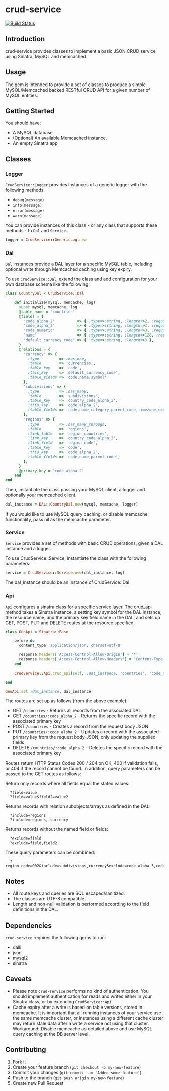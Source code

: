 crud-service
============

[![Build Status](https://travis-ci.org/tomcully/crud-service.png?branch=master)](https://travis-ci.org/tomcully/crud-service)

## Introduction

crud-service provides classes to implement a basic JSON CRUD service using Sinatra, MySQL and memcached.

## Usage

The gem is intended to provide a set of classes to produce a simple MySQL/Memcached backed RESTful CRUD API for a given number of MySQL entities.

## Getting Started

You should have:

* A MySQL database
* (Optional) An available Memcached instance.
* An empty Sinatra app

## Classes

### Logger

`CrudService::Logger` provides instances of a generic logger with the following methods:

* `debug(message)`
* `info(message)`
* `error(message)`
* `warn(message)`

You can provide instances of this class - or any class that supports these methods - to `Dal` and `Service`.

```ruby
logger = CrudService::GenericLog.new
```

### Dal

`Dal` instances provide a DAL layer for a specific MySQL table, including optional write through Memcached caching using key expiry.

To use `CrudService::Dal`, extend the class and add configuration for your own database schema like the following:

```ruby
class CountryDal < CrudService::Dal

    def initialize(mysql, memcache, log) 
      super mysql, memcache, log
      @table_name = 'countries'
      @fields = {
        "code_alpha_2"          => { :type=>:string, :length=>2, :required=>true },
        "code_alpha_3"          => { :type=>:string, :length=>3, :required=>true },
        "code_numeric"          => { :type=>:string, :length=>3, :required=>true },
        "name"                  => { :type=>:string, :length=>128, :required=>true },
        "default_currency_code" => { :type=>:string, :length=>3 },
      }
      @relations = {
        "currency" => { 
          :type         => :has_one, 
          :table        => 'currencies',
          :table_key    => 'code', 
          :this_key     => 'default_currency_code',
          :table_fields => 'code,name,symbol'
        },
        "subdivisions" => { 
          :type         => :has_many, 
          :table        => 'subdivisions',
          :table_key    => 'country_code_alpha_2', 
          :this_key     => 'code_alpha_2',
          :table_fields => 'code,name,category,parent_code,timezone_code'
        },
        "regions" => { 
          :type         => :has_many_through, 
          :table        => 'regions',
          :link_table   => 'region_countries',
          :link_key     => 'country_code_alpha_2',
          :link_field   => 'region_code',
          :table_key    => 'code', 
          :this_key     => 'code_alpha_2',
          :table_fields => 'code,name,parent_code',
        },
      }
      @primary_key = 'code_alpha_2'
    end
end
```

Then, instantiate the class passing your MySQL client, a logger and optionally your memcached client.

```ruby
dal_instance = DAL::CountryDal.new(mysql, memcache, logger)
```

If you would like to use MySQL query caching, or disable memcache functionality, pass nil as the memcache parameter.

### Service

`Service` provides a set of methods with basic CRUD operations, given a DAL instance and a logger.

To use CrudService::Service, instantiate the class with the following parameters:

```ruby
service = CrudService::Service.new(dal_instance, log)
```

The dal_instance should be an instance of CrudService::Dal

### Api

`Api` configures a sinatra class for a specific service layer. The crud_api method takes a Sinatra instance,
a setting key symbol for the DAL instance, the resource name, and the primary key field name in the DAL, and
sets up GET, POST, PUT and DELETE routes at the resource specified.

```ruby
class GeoApi < Sinatra::Base

    before do
      content_type 'application/json; charset=utf-8'

      response.headers['Access-Control-Allow-Origin'] = '*'
      response.headers['Access-Control-Allow-Headers'] = 'Content-Type'
    end

    CrudService::Api.crud_api(self, :dal_instance, 'countries', 'code_alpha_2')

end

GeoApi.set :dal_instance, dal_instance
```

The routes are set up as follows (from the above example):

* GET    `/countries` - Returns all records from the associated DAL
* GET    `/countries/:code_alpha_2` - Returns the specific record with the associated primary key
* POST   `/countries` - Creates a record from the request body JSON
* PUT    `/countries/:code_alpha_2` - Updates a record with the associated primary key from the request body JSON, only updating the supplied fields
* DELETE `/countries/:code_alpha_2` - Deletes the specific record with the associated primary key

Routes return HTTP Status Codes 200 / 204 on OK, 400 if validation fails, or 404 if the record cannot be found.
In addition, query parameters can be passed to the GET routes as follows:

Return only records where all fields equal the stated values:

	  ?field=value
	  ?field=value&field2=value2

Returns records with relation subobjects/arrays as defined in the DAL:

	  ?include=regions
	  ?include=regions, currency

Returns records without the named field or fields:

	  ?exclude=field
	  ?exclude=field,field2

These query parameters can be combined:

	  ?region_code=002&include=subdivisions,currency&exclude=code_alpha_3,code_numeric

## Notes

* All route keys and queries are SQL escaped/sanitized.
* The classes are UTF-8 compatible.
* Length and non-null validation is performed according to the field definitions in the DAL.

## Dependencies

`crud-service` requires the following gems to run:

* dalli
* json
* mysql2
* sinatra

## Caveats

* Please note `crud-service` performs no kind of authentication. You should implement authentication for reads and writes either in your Sinatra class, or by extending `CrudService::Api`.
* Cache expiry after a write is based on table versions, stored in memcache. It is important that all running instances of your service use the same memcache cluster, or instances using a different cache cluster may return stale data after a write a service not using that cluster. Workaround: Disable memcache as detailed above and use MySQL query caching at the DB server level.

## Contributing

1. Fork it
2. Create your feature branch (`git checkout -b my-new-feature`)
3. Commit your changes (`git commit -am 'Added some feature'`)
4. Push to the branch (`git push origin my-new-feature`)
5. Create new Pull Request
